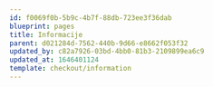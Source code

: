 ```yaml
---
id: f0069f0b-5b9c-4b7f-88db-723ee3f36dab
blueprint: pages
title: Informacije
parent: d021284d-7562-440b-9d66-e8662f053f32
updated_by: c82a7926-03bd-4bb0-81b3-2109899ea6c9
updated_at: 1646401124
template: checkout/information
---
```

